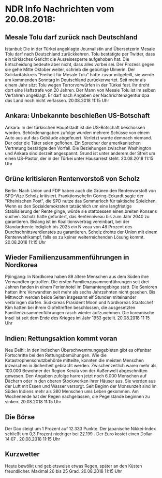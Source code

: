 # NDR Info Nachrichten vom 20.08.2018:


## Mesale Tolu darf zurück nach Deutschland
Istanbul: Die in der Türkei angeklagte Journalistin und Übersetzerin Mesale Tolu darf nach Deutschland zurückkehren. Tolu bestätigte per Twitter, dass ein türkisches Gericht die Ausreisesperre aufgehoben hat. Die Entscheidung bedeute aber nicht, dass alles vorbei sei. Der Prozess gegen sie gehe Mitte Oktober weiter, schrieb die gebürtige Ulmerin. Der Solidaritätskreis "Freiheit für Mesale Tolu" hatte zuvor mitgeteilt, sie werde am kommenden Sonntag in Deutschland zurückerwartet. Seit mehr als einem Jahr sitzt Tolu wegen Terrorvorwürfen in der Türkei fest. Ihr droht dort eine Haftstrafe von 20 Jahren. Der Mann von Mesale Tolu ist im selben Verfahren angeklagt. Er darf nach Angaben der Nachrichtenagentur dpa das Land noch nicht verlassen. 20.08.2018 11:15 Uhr 

## Ankara: Unbekannte beschießen US-Botschaft
Ankara: In der türkischen Hauptstadt ist die US-Botschaft beschossen worden. Behördenangaben zufolge wurden mehrere Schüsse von einem Auto aus auf das Gebäude abgefeuert. Verletzt wurde demnach niemand. Der oder die Täter seien geflohen. Ein Sprecher der amerikanischen Vertretung bestätigte den Vorfall. Die Beziehungen zwischen Washington und Ankara sind derzeit angespannt. Grund ist unter anderem der Streit um einen US-Pastor, der in der Türkei unter Hausarrest steht. 20.08.2018 11:15 Uhr 

## Grüne kritisieren Rentenvorstoß von Scholz
Berlin: Nach Union und FDP haben auch die Grünen den Rentenvorstoß von SPD-Vize Scholz kritisiert. Franktionschefin Göring-Eckardt sagte der "Rheinischen Post", die SPD nutze das Sommerloch für taktische Spielchen. Wenn es den Sozialdemokraten tatsächlich um eine langfristige Stabilisierung der Rente ginge, würde sie stattdessen einen breiten Konsens suchen. Scholz hatte gefordert, das Rentenniveau bis zum Jahr 2040 zu garantieren. Bislang ist im Koalitionsvertrag vereinbart, bei der Standardrente lediglich bis 2025 ein Niveau von 48 Prozent des Durchschnittsverdienstes zu garantieren. Scholz drohte der Union mit einem Rentenwahlkampf, falls es zu keiner weiterreichenden Lösung kommt. 20.08.2018 11:15 Uhr 

## Wieder Familienzusammenführungen in Nordkorea
Pjöngjang:	In Nordkorea haben 89 ältere Menschen aus dem Süden ihre Verwandten getroffen. Die ersten Familienzusammenführungen seit drei Jahren fanden in einem Ferienhotel im Diamantengebirge statt. Die Senioren hatten ihre Verwandten seit mehr als sechs Jahrzehnten nicht gesehen. Bis Mittwoch werden beide Seiten insgesamt elf Stunden miteinander verbringen dürfen. Südkoreas Präsident Moon und Nordkoreas Staatschef Kim hatten bei ihrem Gipfeltreffen beschlossen, die ausgesetzten Familienzusammenführungen rasch wieder aufzunehmen. Die koreanische Insel ist seit dem Ende des Krieges im Jahr 1953 geteilt. 20.08.2018 11:15 Uhr 

## Indien: Rettungsaktion kommt voran
Neu Delhi:	In den indischen Überschwemmungsgebieten gibt es offenbar Fortschritte bei den Rettungsbemühungen. Wie die Katastrophenschutzbehörde mitteilte, konnten die meisten Menschen inzwischen in Sicherheit gebracht werden. Zwischenzeitlich waren mehr als 100.000 Bewohner der Region Kerala von der Außenwelt abgeschnitten gewesen. Den Angaben zufolge harren jetzt noch 6.000 Menschen auf Dächern oder in den oberen Stockwerken ihrer Häuser aus. Sie werden aus der Luft mit Essen und Wasser versorgt. Seit Beginn der Monsunzeit sind im Süden Indiens mehr als 380 Menschen ums Leben gekommen. Am Wochenende hat der Regen nachgelassen, die Pegelstände beginnen zu sinken. 20.08.2018 11:15 Uhr 

## Die Börse
Der Dax steigt um  1  Prozent auf  12.333  Punkte. Der japanische Nikkei-Index schließt um  0,3  Prozent niedriger bei  22.199 . Der Euro kostet einen Dollar  14 07 . 20.08.2018 11:15 Uhr 

## Kurzwetter
Heute bewölkt und gebietsweise etwas Regen, später an den Küsten freundlicher. Maximal 20 bis 25 Grad. 20.08.2018 11:15 Uhr 
